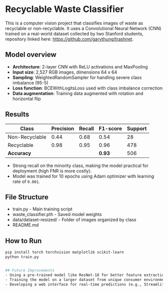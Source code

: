 # Recyclable Waste Classifier

This is a computer vision project that classifies images of waste as recyclable or non-recyclable.
It uses a Convolutional Neural Network (CNN) trained on a real-world dataset collected by two Stanford students, repository linked here: https://github.com/garythung/trashnet.


## Model overview
- **Architecture**: 2-layer CNN with ReLU activations and MaxPooling
- **Input size**: 2,527 RGB images, dimensions 64 x 64
- **Sampling**: WeightedRandomSampler for handling severe class imbalance (95-5)
- **Loss function**: BCEWithLogitsLoss used with class imbalance correction
- **Data augmentation**: Training data augmented with rotation and horizontal flip


## Results

| Class            | Precision | Recall | F1-score | Support |
|------------------|-----------|--------|----------|---------|
| Non-Recyclable   | 0.44      | 0.68   | 0.54     | 28      |
| Recyclable       | 0.98      | 0.95   | 0.96     | 478     |
| **Accuracy**     |           |        | **0.93** | 506     |

- Strong recall on the minority class, making the model practical for deployment (high FNR is more costly).
- Model was trained for 10 epochs using Adam optimizer with learning rate of `0.001`.
  

## File Structure
- train.py - Main training script
- waste_classifier.pth - Saved model weights
- data/dataset-resized/ - Folder of images organized by class
- README.md


## How to Run
```bash
pip install torch torchvision matplotlib scikit-learn
python train.py


## Future Improvements
- Using a pre-trained model like ResNet-18 for better feature extraction
- Training the model on a larger dataset from unique consumer environments to specialize the model for commercial use
- Developing a web interface for real-time predictions (e.g., Streamlit, Flask)
